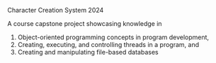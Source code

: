Character Creation System
2024

A course capstone project showcasing knowledge in

  1. Object-oriented programming concepts in program development,
  2. Creating, executing, and controlling threads in a program, and
  3. Creating and manipulating file-based databases
